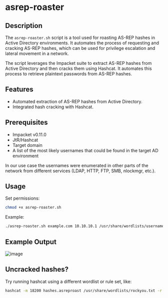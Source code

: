 # asrep-roaster

## Description

The `asrep-roaster.sh` script is a tool used for roasting AS-REP hashes in Active Directory environments. It automates the process of requesting and cracking AS-REP hashes, which can be used for privilege escalation and lateral movement in a network.

The script leverages the Impacket suite to extract AS-REP hashes from Active Directory and then cracks them using Hashcat. It automates this process to retrieve plaintext passwords from AS-REP hashes.

## Features

- Automated extraction of AS-REP hashes from Active Directory.
- Integrated hash cracking with Hashcat.

## Prerequisites

- Impacket v0.11.0
- JtR/Hashcat
- Target domain
- A list of the most likely usernames that could be found in the target AD environment

In our use case the usernames were enumerated in other parts of the network from different services (LDAP, HTTP, FTP, SMB, nlockmgr, etc.). 

## Usage

Set permissions:
```bash
chmod +x asrep-roaster.sh
```

Example:
```bash
./asrep-roaster.sh example.com 10.10.10.1 /usr/share/wordlists/usernames.txt
```

## Example Output

![image](https://github.com/Br14n41/asrep-roaster/assets/57382125/b98d4aa5-227f-484d-b219-e3f1f4c65758)

## Uncracked hashes?

Try running hashcat using a different wordlist or rule set, like:
```bash
hashcat -m 18200 hashes.asreproast /usr/share/wordlists/rockyou.txt -r /usr/share/hashcat/rules/best64.rule --force --show
```
